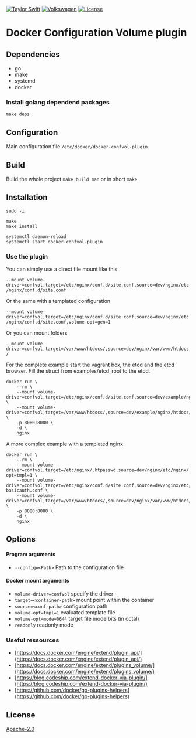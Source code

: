 [![Taylor Swift](https://img.shields.io/badge/secured%20by-taylor%20swift-brightgreen.svg)](https://twitter.com/SwiftOnSecurity)
[![Volkswagen](https://auchenberg.github.io/volkswagen/volkswargen_ci.svg?v=1)](https://github.com/auchenberg/volkswagen)
[![License](https://img.shields.io/badge/License-Apache%202.0-blue.svg)](https://opensource.org/licenses/Apache-2.0)

# Docker Configuration Volume plugin

## Dependencies

* go
* make
* systemd
* docker

### Install golang dependend packages

```
make deps
```

## Configuration

Main configuration file ```/etc/docker/docker-confvol-plugin```

## Build

Build the whole project
```make build man```
or in short
```make``` 

## Installation

```
sudo -i

make
make install

systemctl daemon-reload
systemctl start docker-confvol-plugin

```

### Use the plugin

You can simply use a direct file mount like this

```--mount volume-driver=confvol,target=/etc/nginx/conf.d/site.conf,source=dev/nginx/etc/nginx/conf.d/site.conf```

Or the same with a templated configuration

```--mount volume-driver=confvol,target=/etc/nginx/conf.d/site.conf,source=dev/nginx/etc/nginx/conf.d/site.conf,volume-opt=gen=1```

Or you can mount folders

```--mount volume-driver=confvol,target=/var/www/htdocs/,source=dev/nginx/var/www/htdocs/```

For the complete example start the vagrant box, the etcd and the etcd browser. Fill the struct from examples/etcd_root to the etcd.

```
docker run \
    --rm \
    --mount volume-driver=confvol,target=/etc/nginx/conf.d/site.conf,source=dev/example/nginx/conf.d/site.conf \ 
    --mount volume-driver=confvol,target=/var/www/htdocs/,source=dev/example/nginx/htdocs/ \
    -p 8080:8080 \
    -d \
    nginx 
```

A more complex example with a templated nginx

```
docker run \
    --rm \
    --mount volume-driver=confvol,target=/etc/nginx/.htpasswd,source=dev/nginx/etc/nginx/.htpasswd,volume-opt=tmpl=1 \    
    --mount volume-driver=confvol,target=/etc/nginx/conf.d/site.conf,source=dev/nginx/etc/nginx/conf.d/site-basicauth.conf \
    --mount volume-driver=confvol,target=/var/www/htdocs/,source=dev/nginx/var/www/htdocs/ \
    -p 8080:8080 \
    -d \
    nginx 
```

## Options

#### Program arguments

* ```--config=<Path>``` Path to the configuration file

#### Docker mount arguments

* ```volume-driver=confvol``` specify the driver  
* ```target=<container-path>``` mount point within the container
* ```source=<conf-path>``` configuration path 
* ```volume-opt=tmpl=1``` evaluated template file
* ```volume-opt=mode=0644``` target file mode bits (in octal)
* ```readonly``` readonly mode 

### Useful ressources

* [https://docs.docker.com/engine/extend/plugin_api/](https://docs.docker.com/engine/extend/plugin_api/)
* [https://docs.docker.com/engine/extend/plugins_volume/](https://docs.docker.com/engine/extend/plugins_volume/)
* [https://blog.codeship.com/extend-docker-via-plugin/](https://blog.codeship.com/extend-docker-via-plugin/)
* [https://github.com/docker/go-plugins-helpers](https://github.com/docker/go-plugins-helpers)

## License
[Apache-2.0](/LICENSE)
